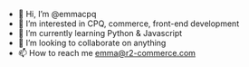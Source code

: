 - 👋 Hi, I’m @emmacpq
- 👀 I’m interested in CPQ, commerce, front-end development
- 🌱 I’m currently learning Python & Javascript
- 💞️ I’m looking to collaborate on anything
- 📫 How to reach me emma@r2-commerce.com 

<!---
emmacpq/emmacpq is a ✨ special ✨ repository because its `README.md` (this file) appears on your GitHub profile.
You can click the Preview link to take a look at your changes.
--->
